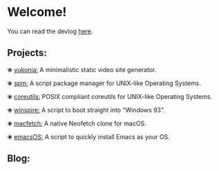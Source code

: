 Welcome!
===

You can read the devlog [here](/tags/dev/).

Projects:
---

❀ [yukonia:](https://github.com/neetware/yukonia) A minimalistic static video site generator.

❀ [spm:](https://github.com/neetware/spm) A script package manager for UNIX-like Operating Systems. 

❀ [coreutils:](https://github.com/neetware/coreutils) POSIX compliant coreutils for UNIX-like Operating Systems. 

❀ [winspire:](https://github.com/neetware/winspire) A script to boot straight into "Windows 93".

❀ [macfetch:](https://github.com/neetware/macfetch) A native Neofetch clone for macOS.

❀ [emacsOS:](https://github.com/neetware/emacsos) A script to quickly install Emacs as your OS.

Blog:
---